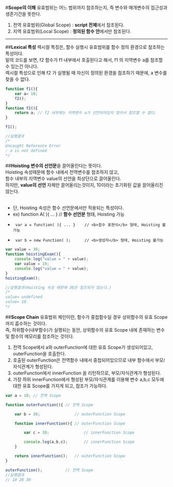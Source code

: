 #**Scope의 이해**
유효범위는 어느 범위까지 참조하는지, 즉 변수와 매개변수의 접근성과 생존기간을 뜻한다.<br>
1. 전역 유효범위(Global Scope) : <b>script 전체</b>에서 참조된다.<br>
2. 지역 유효범위(Local Scope)  : <b>정의된 함수 안</b>에서만 참조된다.<br>

---

##**Lexical 특성**
렉시컬 특징은, 함수 실행시 유효범위를 함수 정의 환경으로 참조하는 특성이다.<br>
밑의 코드를 보면, f2 함수가 f1 내부에서 호출된다고 해서, f1 의 지역변수 a를 참조할 수 있는건 아니다.<br>
렉시컬 특성으로 인해 f2 가 실행될 때 자신이 정의된 환경을 참조하기 때문에, a 변수를 찾을 수 없다.<br>

```javascript
function f1(){  
    var a= 10;
    f2();
}
function f2(){  
    return a; // f2 내부에는 지역변수 a가 선언되어있지 않아서 참조할 수 없다.
}

f1();

//실행결과
/*
Uncaught Reference Error  
: a is not defined
*/
```
##**Hoisting**
<b>변수의 선언문</b>을 끌어올린다는 뜻이다.<br>
Hoisting 속성때문에 함수 내에서 전역변수를 참조하지 않고,<br>
함수 내부의 지역변수 value의 선언을 최상단으로 끌어올린다.<br>
하지만, <b>value의 선언</b> 자체만 끌어올리는것이지, 10이라는 초기화된 값을 끌어올리진 않는다.<br><br>

* 단, Hoisting 속성은 함수 선언문에서만 적용되는 특성이다.
* ex)  function A( ){ ... }          // <b>함수 선언문</b> 형태, Hoisting 가능
*      var a = function( ){ ... }    // <b>함수 표현식</b> 형태, Hoisting 불가능
*      var b = new Function( );      // <b>생성자</b> 형태, Hoisting 불가능

```javascript
var value = 30;
function hoistingExam(){
    console.log("value = " + value);
    var value = 10;
    console.log("value = " + value);
}
hoistingExam();  

//실행결과(Hoisting 속성 때문에 30은 참조되지 않는다.)
/*
value= undefined  
value= 10  
*/
```
##**Scope Chain**
유효범위 체인이란, 함수가 중첩함수일 경우 상위함수의 유효 Scope까지 흡수하는 것이다.<br>
즉, 하위함수(내부함수)가 실행되는 동안, 상위함수의 유효 Scope 내에 존재하는 변수 및 함수의 메모리를 참조하는 것이다.<br>

1. 전역 Scope에서 a와 outerFunction에 대한 유효 Scope가 생성되어있고, outerFunction을 호출한다.
2. 호출된 outerFunction은 전역함수 내에서 중첩되어있으므로 내부 함수에서 부모/자식관계가 형성된다.
3. outerFunction에서 innerFunction 을 리턴하므로, 부모/자식관계가 형성된다.
4. 가장 하위 innerFunction에서 형성된 부모/자식관계를 이용해 변수 a,b,c 모두에 대한 유효 Scope를 가지게 되고, 참조가 가능하다.

```javascript
var a = 10; // 전역 Scope

function outerFunction(){ // 전역 Scope

    var b = 20;               // outerFunction Scope

    function innerFunction(){ // outerFunction Scope

        var c = 30;               // innerFunction Scope

        console.log(a,b,c);       // innerFunction Scope
    }

    return innerFunction();   // outerFunction Scope
}

outerFunction();          // 전역 Scope
//실행결과
// 10 20 30
```
